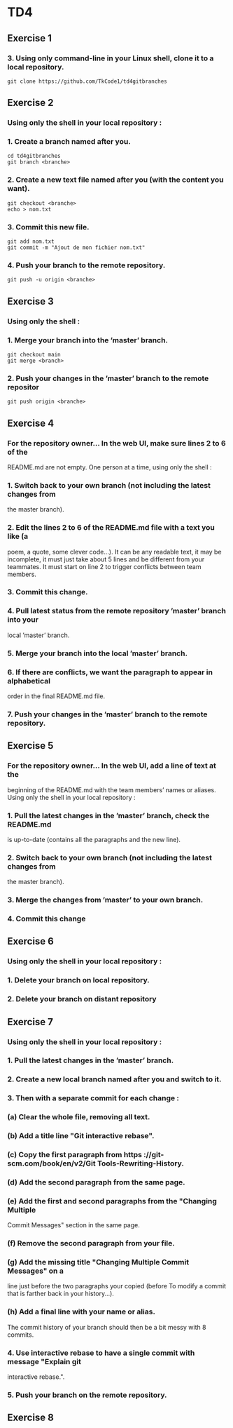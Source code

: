 
# TD4

## Exercise 1

### 3. Using only command-line in your Linux shell, clone it to a local repository.
```
git clone https://github.com/TkCode1/td4gitbranches
```
## Exercise 2

### Using only the shell in your local repository :
### 1. Create a branch named after you.
```
cd td4gitbranches
git branch <branche>
```
### 2. Create a new text file named after you (with the content you want).
```
git checkout <branche>
echo > nom.txt
```
### 3. Commit this new file.
```
git add nom.txt 
git commit -m "Ajout de mon fichier nom.txt"
```
### 4. Push your branch to the remote repository.
```
git push -u origin <branche>
```
## Exercise 3

### Using only the shell :
### 1. Merge your branch into the ’master’ branch.
```
git checkout main
git merge <branch>
```
### 2. Push your changes in the ’master’ branch to the remote repositor
```
git push origin <branche>
```

## Exercise 4

### For the repository owner... In the web UI, make sure lines 2 to 6 of the
README.md are not empty.
One person at a time, using only the shell :
### 1. Switch back to your own branch (not including the latest changes from
the master branch).
### 2. Edit the lines 2 to 6 of the README.md file with a text you like (a
poem, a quote, some clever code...). It can be any readable text, it may
be incomplete, it must just take about 5 lines and be different from your
teammates. It must start on line 2 to trigger conflicts between team
members.
### 3. Commit this change.
### 4. Pull latest status from the remote repository ’master’ branch into your
local ’master’ branch.
### 5. Merge your branch into the local ’master’ branch.
### 6. If there are conflicts, we want the paragraph to appear in alphabetical
order in the final README.md file.
### 7. Push your changes in the ’master’ branch to the remote repository.

## Exercise 5

### For the repository owner... In the web UI, add a line of text at the
beginning of the README.md with the team members’ names or aliases.
Using only the shell in your local repository :
### 1. Pull the latest changes in the ’master’ branch, check the README.md
is up-to-date (contains all the paragraphs and the new line).
### 2. Switch back to your own branch (not including the latest changes from
the master branch).
### 3. Merge the changes from ’master’ to your own branch.
### 4. Commit this change

## Exercise 6

### Using only the shell in your local repository :
### 1. Delete your branch on local repository.
### 2. Delete your branch on distant repository

## Exercise 7

### Using only the shell in your local repository :
### 1. Pull the latest changes in the ’master’ branch.
### 2. Create a new local branch named after you and switch to it.
### 3. Then with a separate commit for each change :
### (a) Clear the whole file, removing all text.
### (b) Add a title line "Git interactive rebase".
### (c) Copy the first paragraph from https ://git-scm.com/book/en/v2/Git Tools-Rewriting-History.
### (d) Add the second paragraph from the same page.
### (e) Add the first and second paragraphs from the "Changing Multiple
Commit Messages" section in the same page.
### (f) Remove the second paragraph from your file.
### (g) Add the missing title "Changing Multiple Commit Messages" on a
line just before the two paragraphs your copied (before To modify a
commit that is farther back in your history...).
### (h) Add a final line with your name or alias.
The commit history of your branch should then be a bit messy with 8
commits.
### 4. Use interactive rebase to have a single commit with message "Explain git
interactive rebase.".
### 5. Push your branch on the remote repository.

## Exercise 8

